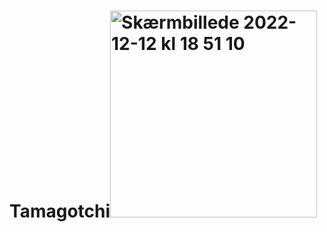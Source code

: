 # Tamagotchi<img width="331" alt="Skærmbillede 2022-12-12 kl  18 51 10" src="https://user-images.githubusercontent.com/55874192/207117709-2f528e67-923d-40a3-8786-da5e61e9d290.png">
